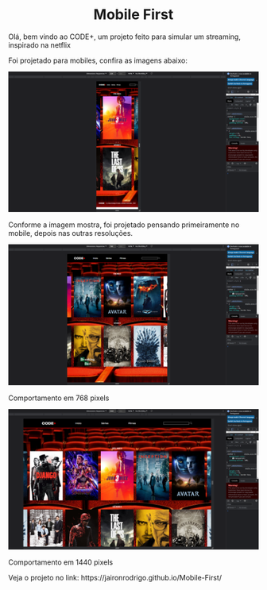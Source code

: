 <h1 align="center">Mobile First</h1>

<p>Olá, bem vindo ao CODE+, um projeto feito para simular um streaming, inspirado na netflix</p>

<p>Foi projetado para mobiles, confira as imagens abaixo: </p>

<p align="center">
  <img src="./assets/images/Responsive/Captura de Tela (14).png" alt=""></img>
</p>

<p>Conforme a imagem mostra, foi projetado pensando primeiramente no mobile, depois nas outras resoluções.</p>

<p align="center">
  <img src="./assets/images/Responsive/Captura de Tela (15).png" alt=""></img>
</p>

<p>Comportamento em 768 pixels</p>

<p align="center">
  <img src="./assets/images/Responsive/Captura de Tela (16).png" alt=""></img>
</p>

<p>Comportamento em 1440 pixels</p>

<p> Veja o projeto no link: https://jaironrodrigo.github.io/Mobile-First/</p>
